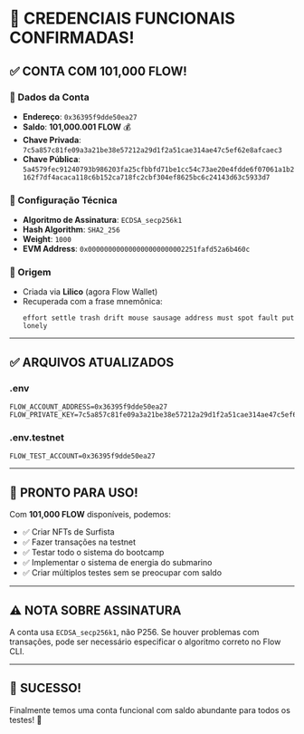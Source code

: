 # 🎉 CREDENCIAIS FUNCIONAIS CONFIRMADAS!

## ✅ CONTA COM 101,000 FLOW!

### 🔑 Dados da Conta
- **Endereço**: `0x36395f9dde50ea27`
- **Saldo**: **101,000.001 FLOW** 💰
- **Chave Privada**: `7c5a857c81fe09a3a21be38e57212a29d1f2a51cae314ae47c5ef62e8afcaec3`
- **Chave Pública**: `5a4579fec91240793b986203fa25cfbbfd71be1cc54c73ae20e4fdde6f07061a1b2162f7df4acaca118c6b152ca718fc2cbf304ef8625bc6c24143d63c5933d7`

### 🔧 Configuração Técnica
- **Algoritmo de Assinatura**: `ECDSA_secp256k1`
- **Hash Algorithm**: `SHA2_256`
- **Weight**: `1000`
- **EVM Address**: `0x000000000000000000000002251fafd52a6b460c`

### 📝 Origem
- Criada via **Lilico** (agora Flow Wallet)
- Recuperada com a frase mnemônica:
  ```
  effort settle trash drift mouse sausage address must spot fault put lonely
  ```

---

## ✅ ARQUIVOS ATUALIZADOS

### .env
```env
FLOW_ACCOUNT_ADDRESS=0x36395f9dde50ea27
FLOW_PRIVATE_KEY=7c5a857c81fe09a3a21be38e57212a29d1f2a51cae314ae47c5ef62e8afcaec3
```

### .env.testnet
```env
FLOW_TEST_ACCOUNT=0x36395f9dde50ea27
```

---

## 🚀 PRONTO PARA USO!

Com **101,000 FLOW** disponíveis, podemos:
- ✅ Criar NFTs de Surfista
- ✅ Fazer transações na testnet
- ✅ Testar todo o sistema do bootcamp
- ✅ Implementar o sistema de energia do submarino
- ✅ Criar múltiplos testes sem se preocupar com saldo

---

## ⚠️ NOTA SOBRE ASSINATURA

A conta usa `ECDSA_secp256k1`, não P256. Se houver problemas com transações, pode ser necessário especificar o algoritmo correto no Flow CLI.

---

## 🎊 SUCESSO!

Finalmente temos uma conta funcional com saldo abundante para todos os testes! 🚀
